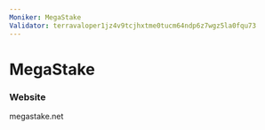 ```yaml
---
Moniker: MegaStake
Validator: terravaloper1jz4v9tcjhxtme0tucm64ndp6z7wgz5la0fqu73
---
```


# MegaStake



### Website

megastake.net

